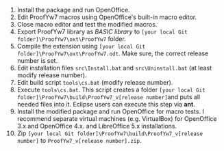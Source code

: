 1. Install the package and run OpenOffice.
2. Edit ProofYw7 macros using OpenOffice's built-in macro editor.
3. Close macro editor and test the modified macros.
4. Export ProofYw7 library as _BASIC library_ to `[your local Git folder]\ProofYw7\oxt\ProofYw7` folder.
5. Compile the extension using `[your local Git folder]\ProofYw7\oxt\ProofYw7.odt`. Make sure, the correct release number is set.  
6. Edit installation files `src\Install.bat` and `src\Uninstall.bat` (at least modify release number).
7. Edit build script `tools\cs.bat` (modify release number).
8. Execute `tools\cs.bat`. This script creates a folder `[your local Git folder]\ProofYw7\build\ProofYw7_v[release number]`and puts all needed files into it. Eclipse users can execute this step via __ant__. 
9. Install the modified package and run OpenOffice for macro tests. I recommend separate virtual machines (e.g. VirtualBox) for OpenOffice 3.x and OpenOffice 4.x. and LibreOffice 5.x installations. 
10. Zip `[your local Git folder]\ProofYw7\build\ProofYw7_v[release number]` to `ProofYw7_v[release number].zip`.